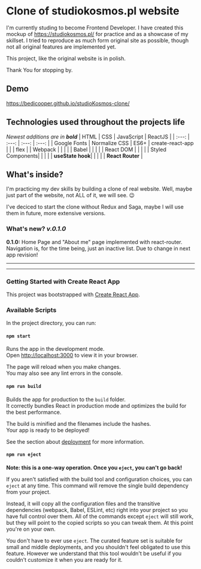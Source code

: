 # Clone of studiokosmos.pl website 

I'm currently studing to become Frontend Developer. I have created this mockup of https://studiokosmos.pl/ for practice and as a showcase of my skillset. I tried to reproduce as much form original site as possible, though not all original features are implemented yet.

This project, like the original website is in polish.

Thank You for stopping by.

## Demo

https://bedicooper.github.io/studioKosmos-clone/

## Technologies used throughout the projects life
_Newest additions are in **bold**_
|   HTML        |   CSS           |   JavaScript        | ReactJS          |
| :---:         | :---:           | :---:               | :---:            |
| Google Fonts  | Normalize CSS   | ES6+                | create-react-app |
|               | flex            |                     | Webpack          |
|               |                 |                     | Babel            |
|               |                 |                     | React DOM        |
|               |                 |                     | Styled Components|
|               |                 |                     | **useState hook**|
|               |                 |                     | **React Router** |

## What's inside?
I'm practicing my dev skills  by building a clone of real website. Well, maybe just part of the website, not ALL of it, we will see. :wink:

I've deciced to start the clone without Redux and Saga, maybe I will use them in future, more extensive versions. 

### What's new? _v.0.1.0_
**0.1.0:**
Home Page and "About me" page implemented with react-router.
Navigation is, for the time being, just an inactive list. Due to change in next app revision!



---
---

### Getting Started with Create React App

This project was bootstrapped with [Create React App](https://github.com/facebook/create-react-app).

### Available Scripts

In the project directory, you can run:

#### `npm start`

Runs the app in the development mode.\
Open [http://localhost:3000](http://localhost:3000) to view it in your browser.

The page will reload when you make changes.\
You may also see any lint errors in the console.

#### `npm run build`

Builds the app for production to the `build` folder.\
It correctly bundles React in production mode and optimizes the build for the best performance.

The build is minified and the filenames include the hashes.\
Your app is ready to be deployed!

See the section about [deployment](https://facebook.github.io/create-react-app/docs/deployment) for more information.

#### `npm run eject`

**Note: this is a one-way operation. Once you `eject`, you can't go back!**

If you aren't satisfied with the build tool and configuration choices, you can `eject` at any time. This command will remove the single build dependency from your project.

Instead, it will copy all the configuration files and the transitive dependencies (webpack, Babel, ESLint, etc) right into your project so you have full control over them. All of the commands except `eject` will still work, but they will point to the copied scripts so you can tweak them. At this point you're on your own.

You don't have to ever use `eject`. The curated feature set is suitable for small and middle deployments, and you shouldn't feel obligated to use this feature. However we understand that this tool wouldn't be useful if you couldn't customize it when you are ready for it.
